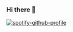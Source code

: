 ### Hi there 👋
[![spotify-github-profile](https://spotify-github-profile.vercel.app/api/view?uid=586f6f2nauso2brou3wxhs869&cover_image=true&theme=default&show_offline=true&background_color=121212&interchange=true&bar_color=65cd2d&bar_color_cover=true)](https://spotify-github-profile.vercel.app/api/view?uid=586f6f2nauso2brou3wxhs869&redirect=true)
